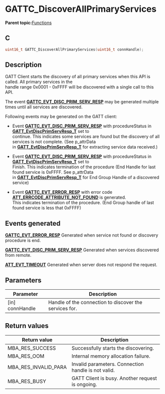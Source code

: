 # GATTC\_DiscoverAllPrimaryServices

**Parent topic:**[Functions](GUID-2C0CF1FA-B4E9-4999-9A93-45A167861CC8.md)

## C

```c
uint16_t GATTC_DiscoverAllPrimaryServices(uint16_t connHandle);
```

## Description

GATT Client starts the discovery of all primary services when this API is called. All primary services in the<br />handle range 0x0001 - 0xFFFF will be discovered with a single call to this API.

The event **[GATTC\_EVT\_DISC\_PRIM\_SERV\_RESP](GUID-506F6039-E62F-4121-8CA8-2335BAF7EFB6.md)** may be generated multiple times until all services are discovered.

Following events may be generated on the GATT client:

-   Event **[GATTC\_EVT\_DISC\_PRIM\_SERV\_RESP](GUID-506F6039-E62F-4121-8CA8-2335BAF7EFB6.md)** with procedureStatus in **[GATT\_EvtDiscPrimServResp\_T](GUID-575E8FAF-F4CB-421B-B3B2-7FCFDBC0C76C.md)** set to<br />continue. This indicates some services are found but the discovery of all services is not complete. \(See p\_attrData<br />in **[GATT\_EvtDiscPrimServResp\_T](GUID-575E8FAF-F4CB-421B-B3B2-7FCFDBC0C76C.md)** for extracting service data received.\)

-   Event **[GATTC\_EVT\_DISC\_PRIM\_SERV\_RESP](GUID-506F6039-E62F-4121-8CA8-2335BAF7EFB6.md)** with procedureStatus in **[GATT\_EvtDiscPrimServResp\_T](GUID-575E8FAF-F4CB-421B-B3B2-7FCFDBC0C76C.md)** set to<br />Finish. This indicates termination of the procedure \(End Handle for last found service is 0xFFFF. See p\_attrData<br />in **[GATT\_EvtDiscPrimServResp\_T](GUID-575E8FAF-F4CB-421B-B3B2-7FCFDBC0C76C.md)** for End Group Handle of a discovered service\)

-   Event **[GATTC\_EVT\_ERROR\_RESP](GUID-506F6039-E62F-4121-8CA8-2335BAF7EFB6.md)** with error code **[ATT\_ERRCODE\_ATTRIBUTE\_NOT\_FOUND](GUID-DF065B2A-A0F7-4C47-9C32-E9DAAD615479.md)** is generated.<br />This indicates termination of the procedure. \(End Group handle of last found service is less that 0xFFFF\)


## Events generated

**[GATTC\_EVT\_ERROR\_RESP](GUID-506F6039-E62F-4121-8CA8-2335BAF7EFB6.md)** Generated when service not found or discovery procedure is end.

**[GATTC\_EVT\_DISC\_PRIM\_SERV\_RESP](GUID-506F6039-E62F-4121-8CA8-2335BAF7EFB6.md)** Generated when services discovered from remote.

**[ATT\_EVT\_TIMEOUT](GUID-506F6039-E62F-4121-8CA8-2335BAF7EFB6.md)** Generated when server does not respond the request.

## Parameters

|Parameter|Description|
|---------|-----------|
|\[in\] connHandle|Handle of the connection to discover the services for.|

## Return values

|Return value|Description|
|------------|-----------|
|MBA\_RES\_SUCCESS|Successfully starts the discovering.|
|MBA\_RES\_OOM|Internal memory allocation failure.|
|MBA\_RES\_INVALID\_PARA|Invalid parameters. Connection handle is not valid.|
|MBA\_RES\_BUSY|GATT Client is busy. Another request is ongoing.|

